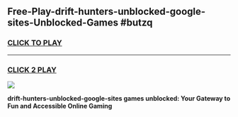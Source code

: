 
## Free-Play-drift-hunters-unblocked-google-sites-Unblocked-Games #butzq
<h3>
<a href="https://news.freeplayer.one?title=drift-hunters-unblocked-google-sites&ref=8M">CLICK TO PLAY</a></h3>
<hr>

<h3>
<a href="https://news.freeplayer.one?title=drift-hunters-unblocked-google-sites&ref=8M">CLICK 2 PLAY</a>
  
</h3>

<a href="https://news.freeplayer.one?title=drift-hunters-unblocked-google-sites&ref=8M"><img src="https://clearcache.store/games.png"></a>


**drift-hunters-unblocked-google-sites games unblocked: Your Gateway to Fun and Accessible Online Gaming**
